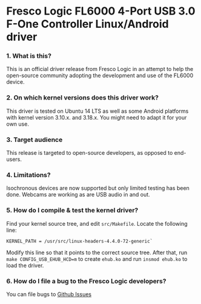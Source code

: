 # Fresco Logic FL6000 4-Port USB 3.0 F-One Controller Linux/Android driver

### 1. What is this?

This is an official driver release from Fresco Logic in an attempt to help the open-source community adopting the development and use of the FL6000 device.

### 2. On which kernel versions does this driver work?

This driver is tested on Ubuntu 14 LTS as well as some Android platforms with kernel version 3.10.x. and 3.18.x.
You might need to adapt it for your own use.

### 3. Target audience

This release is targeted to open-source developers, as opposed to end-users.

### 4. Limitations?

Isochronous devices are now supported but only limited testing has been done.  Webcams are working as are USB audio in and out.

### 5. How do I compile & test the kernel driver?

Find your kernel source tree, and edit `src/Makefile`. Locate the following line:
    
    KERNEL_PATH = /usr/src/linux-headers-4.4.0-72-generic`
    
Modify this line so that it points to the correct source tree.
After that, run `make CONFIG_USB_EHUB_HCD=m` to create `ehub.ko` and run `insmod ehub.ko` to load the driver.

### 6. How do I file a bug to the Fresco Logic developers?

You can file bugs to [Github Issues](https://github.com/FrescoLogic/FL6000/issues)
